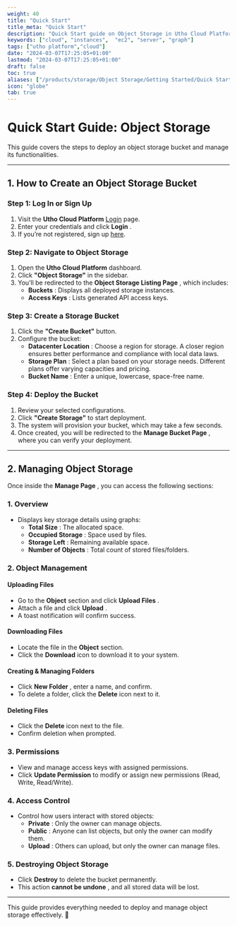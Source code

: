 ```yaml
---
weight: 40
title: "Quick Start"
title_meta: "Quick Start"
description: "Quick Start guide on Object Storage in Utho Cloud Platform"
keywords: ["cloud", "instances",  "ec2", "server", "graph"]
tags: ["utho platform","cloud"]
date: "2024-03-07T17:25:05+01:00"
lastmod: "2024-03-07T17:25:05+01:00"
draft: false
toc: true
aliases: ["/products/storage/Object Storage/Getting Started/Quick Start"]
icon: "globe"
tab: true
---
```



# **Quick Start Guide: Object Storage**

This guide covers the steps to deploy an object storage bucket and manage its functionalities.

---

## **1. How to Create an Object Storage Bucket**

### **Step 1: Log In or Sign Up**

1. Visit the **Utho Cloud Platform** [Login](https://console.utho.com/login) page.
2. Enter your credentials and click  **Login** .
3. If you’re not registered, sign up [here](https://console.utho.com/signup).

### **Step 2: Navigate to Object Storage**

1. Open the **Utho Cloud Platform** dashboard.
2. Click **"Object Storage"** in the sidebar.
3. You’ll be redirected to the  **Object Storage Listing Page** , which includes:
   * **Buckets** : Displays all deployed storage instances.
   * **Access Keys** : Lists generated API access keys.

### **Step 3: Create a Storage Bucket**

1. Click the **"Create Bucket"** button.
2. Configure the bucket:
   * **Datacenter Location** : Choose a region for storage. A closer region ensures better performance and compliance with local data laws.
   * **Storage Plan** : Select a plan based on your storage needs. Different plans offer varying capacities and pricing.
   * **Bucket Name** : Enter a unique, lowercase, space-free name.

### **Step 4: Deploy the Bucket**

1. Review your selected configurations.
2. Click **"Create Storage"** to start deployment.
3. The system will provision your bucket, which may take a few seconds.
4. Once created, you will be redirected to the  **Manage Bucket Page** , where you can verify your deployment.

---

## **2. Managing Object Storage**

Once inside the  **Manage Page** , you can access the following sections:

### **1. Overview**

* Displays key storage details using graphs:
  * **Total Size** : The allocated space.
  * **Occupied Storage** : Space used by files.
  * **Storage Left** : Remaining available space.
  * **Number of Objects** : Total count of stored files/folders.

### **2. Object Management**

#### **Uploading Files**

* Go to the **Object** section and click  **Upload Files** .
* Attach a file and click  **Upload** .
* A toast notification will confirm success.

#### **Downloading Files**

* Locate the file in the **Object** section.
* Click the **Download** icon to download it to your system.

#### **Creating & Managing Folders**

* Click  **New Folder** , enter a name, and confirm.
* To delete a folder, click the **Delete** icon next to it.

#### **Deleting Files**

* Click the **Delete** icon next to the file.
* Confirm deletion when prompted.

### **3. Permissions**

* View and manage access keys with assigned permissions.
* Click **Update Permission** to modify or assign new permissions (Read, Write, Read/Write).

### **4. Access Control**

* Control how users interact with stored objects:
  * **Private** : Only the owner can manage objects.
  * **Public** : Anyone can list objects, but only the owner can modify them.
  * **Upload** : Others can upload, but only the owner can manage files.

### **5. Destroying Object Storage**

* Click **Destroy** to delete the bucket permanently.
* This action  **cannot be undone** , and all stored data will be lost.

---

This guide provides everything needed to deploy and manage object storage effectively. 🚀
